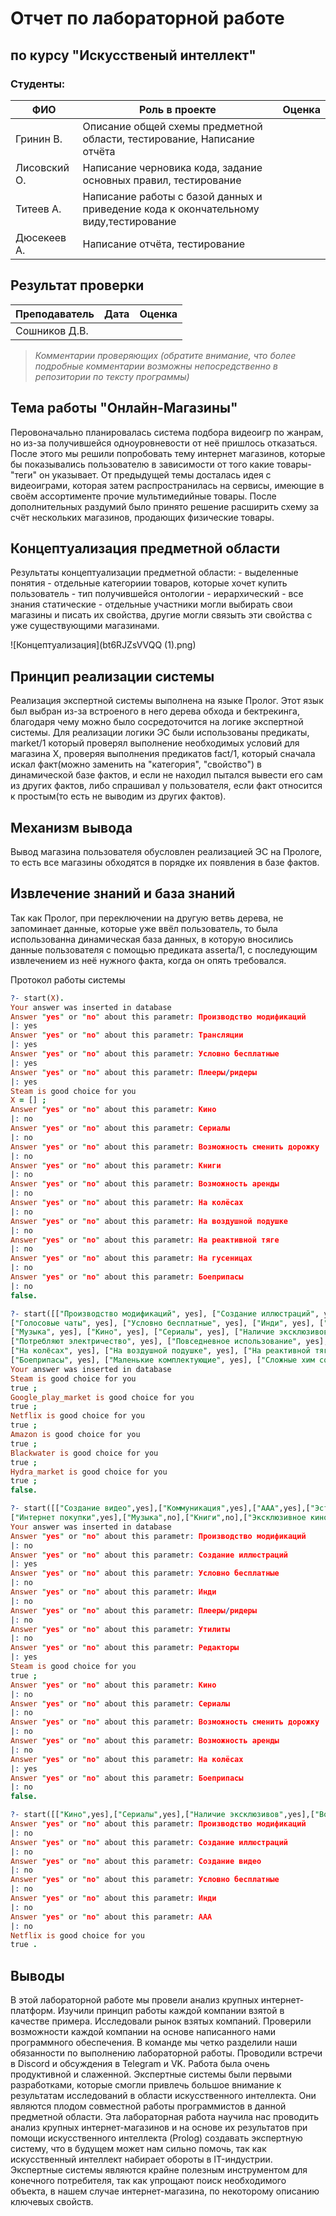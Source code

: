 # Отчет по лабораторной работе
## по курсу "Искусственый интеллект"
### Студенты:

| ФИО               | Роль в проекте                                                         		  |  Оценка       |
|-------------------|-------------------------------------------------------------------------------------|---------------|
| Гринин В.         | Описание общей схемы предметной области, тестирование, Написание отчёта		  |               |
| Лисовский О.      | Написание черновика кода, задание основных правил, тестирование        		  |               |
| Титеев А.         | Написание работы с базой данных и приведение кода к окончательному виду,тестирование|               |
| Дюсекеев А.       | Написание отчёта, тестирование                                 	     		  |               |

## Результат проверки

| Преподаватель     | Дата         |  Оценка       |
|-------------------|--------------|---------------| 
| Сошников Д.В.     |              |               |	

> *Комментарии проверяющих (обратите внимание, что более подробные комментарии возможны непосредственно в репозитории по тексту программы)*

## Тема работы "Онлайн-Магазины" 
Перовоначально планировалась система подбора видеоигр по жанрам, но из-за получившейся одноуровневости от неё пришлось отказаться.
После этого мы решили попробовать тему интернет магазинов, которые бы показывались пользователю в зависимости от того какие товары-"теги" он указывает.
От предыдущей темы досталась идея с видеоиграми, которая затем распространилась на сервисы, имеющие в своём ассортименте прочие мультимедийные товары.
После дополнительных раздумий было принято решение расширить схему за счёт нескольких магазинов, продающих физические товары.

## Концептуализация предметной области

Результаты концептуализации предметной области:
	- выделенные понятия - отдельные категориии товаров, которые хочет купить пользователь
	- тип получившейся онтологии - иерархический
	- все знания статические
	- отдельные участники могли выбирать свои магазины и писать их свойства, другие могли связыть эти свойства с уже существующими магазинами.

![Концептуализация](bt6RJZsVVQQ (1).png)

## Принцип реализации системы

Реализация экспертной системы выполнена на языке Пролог. Этот язык был выбран из-за встроеного в него дерева обхода 
и бектрекинга, благодаря чему можно было сосредоточится на логике экспертной системы. Для реализации логики ЭС были 
использованы предикаты, market/1 который проверял выполнение необходимых условий для магазина X, проверяя выполнения
предикатов fact/1, который сначала искал факт(можно заменить на "категория", "свойство") в динамической базе фактов, 
и если не находил пытался вывести его сам из других фактов, либо спрашивал у пользователя, если факт относится к
простым(то есть не выводим из других фактов).

## Механизм вывода

Вывод магазина пользователя обусловлен реализацией ЭС на Прологе, то есть все магазины обходятся в порядке их появления 
в базе фактов.

## Извлечение знаний и база знаний 

Так как Пролог, при переключении на другую ветвь дерева, не запоминает данные, которые уже ввёл пользователь, то была 
использованна динамическая база данных, в которую вносились данные пользователя с помощью предиката asserta/1, с 
последующим извлечением из неё нужного факта, когда он опять требовался. 

Протокол работы системы

```prolog
?- start(X).
Your answer was inserted in database
Answer "yes" or "no" about this parametr: Производство модификаций
|: yes
Answer "yes" or "no" about this parametr: Трансляции
|: yes
Answer "yes" or "no" about this parametr: Условно бесплатные
|: yes
Answer "yes" or "no" about this parametr: Плееры/ридеры
|: yes
Steam is good choice for you
X = [] ;
Answer "yes" or "no" about this parametr: Кино
|: no
Answer "yes" or "no" about this parametr: Сериалы
|: no
Answer "yes" or "no" about this parametr: Возможность сменить дорожку
|: no
Answer "yes" or "no" about this parametr: Книги
|: no
Answer "yes" or "no" about this parametr: Возможность аренды
|: no
Answer "yes" or "no" about this parametr: На колёсах
|: no
Answer "yes" or "no" about this parametr: На воздушной подушке
|: no
Answer "yes" or "no" about this parametr: На реактивной тяге
|: no
Answer "yes" or "no" about this parametr: На гусеницах
|: no
Answer "yes" or "no" about this parametr: Боеприпасы
|: no
false.
```


```prolog
?- start([["Производство модификаций", yes], ["Создание иллюстраций", yes], ["Создание видео", yes], ["Трансляции", yes], ["Чаты", yes], ["Отзывы", yes], 
["Голосовые чаты", yes], ["Условно бесплатные", yes], ["Инди", yes], ["ААА", yes], ["Плееры/ридеры", yes], ["Утилиты", yes], ["Редакторы", yes], 
["Музыка", yes], ["Кино", yes], ["Сериалы", yes], ["Наличие эксклюзивов", yes], ["Возможность сменить дорожку", yes], ["Книги", yes], 
["Потребляют электричество", yes], ["Повседневное использование", yes], ["Эстетическая ценность", yes], ["Через интернет", yes], ["Доставка", yes], 
["На колёсах", yes], ["На воздушной подушке", yes], ["На реактивной тяге", yes], ["На гусеницах", yes], ["Возможность аренды", yes], ["По договору", yes], 
["Боеприпасы", yes], ["Маленькие комплектующие", yes], ["Сложные хим составляющие", yes], ["Контрабанда", yes], ["Вредоносное ПО", yes]]).
Your answer was inserted in database
Steam is good choice for you
true ;
Google_play_market is good choice for you
true ;
Netflix is good choice for you
true ;
Amazon is good choice for you
true ;
Blackwater is good choice for you
true ;
Hydra_market is good choice for you
true ;
false.
```


```prolog
?- start([["Создание видео",yes],["Коммуникация",yes],["ААА",yes],["Эстетическая ценность",yes],["Электроприборы",yes],["Аксессуары для дома",yes],
["Интернет покупки",yes],["Музыка",no],["Книги",no],["Эксклюзивное кино",yes]]).
Your answer was inserted in database
Answer "yes" or "no" about this parametr: Производство модификаций
|: no
Answer "yes" or "no" about this parametr: Создание иллюстраций
|: yes
Answer "yes" or "no" about this parametr: Условно бесплатные
|: no
Answer "yes" or "no" about this parametr: Инди
|: no
Answer "yes" or "no" about this parametr: Плееры/ридеры
|: no
Answer "yes" or "no" about this parametr: Утилиты
|: no
Answer "yes" or "no" about this parametr: Редакторы
|: yes
Steam is good choice for you
true ;
Answer "yes" or "no" about this parametr: Кино
|: no
Answer "yes" or "no" about this parametr: Сериалы
|: no
Answer "yes" or "no" about this parametr: Возможность сменить дорожку
|: no
Answer "yes" or "no" about this parametr: Возможность аренды
|: no
Answer "yes" or "no" about this parametr: На колёсах
|: yes
Answer "yes" or "no" about this parametr: Боеприпасы
|: no
false.
```


```prolog
?- start([["Кино",yes],["Сериалы",yes],["Наличие эксклюзивов",yes],["Возможность сменить дорожку",yes]]).Your answer was inserted in database
Answer "yes" or "no" about this parametr: Производство модификаций
|: no
Answer "yes" or "no" about this parametr: Создание иллюстраций
|: no
Answer "yes" or "no" about this parametr: Создание видео
|: no
Answer "yes" or "no" about this parametr: Условно бесплатные
|: no
Answer "yes" or "no" about this parametr: Инди
|: no
Answer "yes" or "no" about this parametr: ААА
|: no
Netflix is good choice for you
true .
```

## Выводы
В этой лабораторной работе мы провели анализ крупных интернет-платформ. Изучили принцип работы каждой компании взятой в качестве примера.
Исследовали рынок взятых компаний. Проверили возможности каждой компании на основе написанного нами программного обеспечения.
В команде мы четко разделили наши обязанности по выполнению лабораторной работы. Проводили встречи в Discord и обсуждения в Telegram и VK.
Работа была очень продуктивной и слаженной. Экспертные системы были первыми разработками, которые смогли привлечь большое внимание к результатам
исследований в области искусственного интеллекта. Они являются плодом совместной работы программистов в данной предметной области. Эта лабораторная работа
научила нас проводить анализ крупных интернет-магазинов и на основе их результатов при помощи искусственного интеллекта (Prolog) создавать экспертную систему,
что в будущем может нам сильно помочь, так как искусственный интеллект набирает обороты в IT-индустрии. Экспертные системы являются крайне полезным инструментом 
для конечного потребителя, так как упрощают поиск необходимого объекта, в нашем случае интернет-магазина, по некоторому описанию ключевых свойств.

